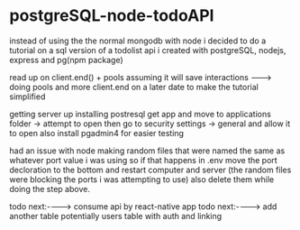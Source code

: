 # postgreSQL-node-todoAPI
instead of using the the normal mongodb with node i decided to do a tutorial on a sql version of a todolist api i created with postgreSQL, nodejs, express and pg(npm package)

read up on client.end() + pools assuming it will save interactions 
---> doing pools and more client.end on a later date to make the tutorial simplified 

getting server up
installing postresql get app and move to applications folder -> attempt to open then go to security settings -> general and allow it to open
also install pgadmin4 for easier testing 

had an issue with node making random files that were named the same as whatever port value i was using so if that happens in .env move the port decloration to the bottom and restart computer and server
(the random files were blocking the ports i was attempting to use) also delete them while doing the step above.




todo next:----> consume api by react-native app 
todo next:----> add another table potentially users table with auth and linking
